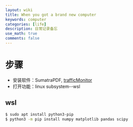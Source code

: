 ```yaml
---
layout: wiki
title: When you got a brand new computer
keywords: computer
categories: [life]
description: 日常记录备忘
use_math: true
comments: false
---
```


# 步骤
- 安装软件：SumatraPDF, [trafficMonitor](https://github.com/zhongyang219/TrafficMonitor)
- 打开功能：linux subsystem--wsl

## wsl
```bash
$ sudo apt install python3-pip
$ python3 -m pip install numpy matplotlib pandas scipy 
```

